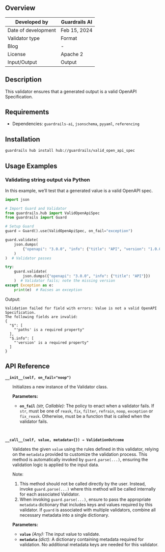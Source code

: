 ## Overview

| Developed by | Guardrails AI |
| --- | --- |
| Date of development | Feb 15, 2024 |
| Validator type | Format |
| Blog | - |
| License | Apache 2 |
| Input/Output | Output |

## Description

This validator ensures that a generated output is a valid OpenAPI Specification.

## Requirements
- Dependencies: `guardrails-ai`, `jsonschema`, `pyyaml`, `referencing`

## Installation

```bash
guardrails hub install hub://guardrails/valid_open_api_spec
```

## Usage Examples

### Validating string output via Python

In this example, we’ll test that a generated value is a valid OpenAPI spec.

```python
import json

# Import Guard and Validator
from guardrails.hub import ValidOpenApiSpec
from guardrails import Guard

# Setup Guard
guard = Guard().use(ValidOpenApiSpec, on_fail="exception")

guard.validate(
    json.dumps(
        {"openapi": "3.0.0", "info": {"title": "API", "version": "1.0.0"}, "paths": {}}
    )
)  # Validator passes

try:
    guard.validate(
        json.dumps({"openapi": "3.0.0", "info": {"title": "API"}})
    )  # Validator fails; note the missing version
except Exception as e:
    print(e)  # Raises an exception
```
Output:
```console
Validation failed for field with errors: Value is not a valid OpenAPI Specification.
The following fields are invalid:
{
  "$": [
    "'paths' is a required property"
  ],
  "$.info": [
    "'version' is a required property"
  ]
}
```

## API Reference

**`__init__(self, on_fail="noop")`**
<ul>

Initializes a new instance of the Validator class.

**Parameters:**

- **`on_fail`** *(str, Callable):* The policy to enact when a validator fails. If `str`, must be one of `reask`, `fix`, `filter`, `refrain`, `noop`, `exception` or `fix_reask`. Otherwise, must be a function that is called when the validator fails.

</ul>

<br>

**`__call__(self, value, metadata={}) → ValidationOutcome`**

<ul>

Validates the given `value` using the rules defined in this validator, relying on the `metadata` provided to customize the validation process. This method is automatically invoked by `guard.parse(...)`, ensuring the validation logic is applied to the input data.

Note:

1. This method should not be called directly by the user. Instead, invoke `guard.parse(...)` where this method will be called internally for each associated Validator.
2. When invoking `guard.parse(...)`, ensure to pass the appropriate `metadata` dictionary that includes keys and values required by this validator. If `guard` is associated with multiple validators, combine all necessary metadata into a single dictionary.

**Parameters:**

- **`value`** *(Any):* The input value to validate.
- **`metadata`** *(dict):* A dictionary containing metadata required for validation. No additional metadata keys are needed for this validator.

</ul>